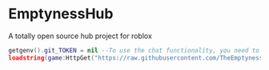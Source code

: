 # EmptynessHub
A totally open source hub project for roblox
```lua
getgenv().git_TOKEN = nil --To use the chat functionality, you need to set this to a valid github token
loadstring(game:HttpGet("https://raw.githubusercontent.com/TheEmptynessProject/EmptynessProject/main/index.lua"))()
```
